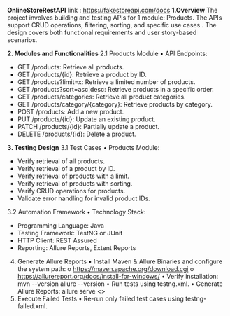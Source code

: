 **OnlineStoreRestAPI**
link : https://fakestoreapi.com/docs
**1.Overview**
The project involves building and testing APIs for 1 module: Products. The APIs
support CRUD operations, filtering, sorting, and specific use cases . The design covers both functional requirements and user story-based scenarios.

**2. Modules and Functionalities**
2.1 Products Module
• API Endpoints:
- GET /products: Retrieve all products.
- GET /products/{id}: Retrieve a product by ID.
- GET /products?limit=x: Retrieve a limited number of products.
- GET /products?sort=asc|desc: Retrieve products in a specific order.
- GET /products/categories: Retrieve all product categories.
- GET /products/category/{category}: Retrieve products by category.
- POST /products: Add a new product.
- PUT /products/{id}: Update an existing product.
- PATCH /products/{id}: Partially update a product.
- DELETE /products/{id}: Delete a product.

**3. Testing Design**
3.1 Test Cases
• Products Module:
- Verify retrieval of all products.
- Verify retrieval of a product by ID.
- Verify retrieval of products with a limit.
- Verify retrieval of products with sorting.
- Verify CRUD operations for products.
- Validate error handling for invalid product IDs.

3.2 Automation Framework
• Technology Stack:
- Programming Language: Java
- Testing Framework: TestNG or JUnit
- HTTP Client: REST Assured
- Reporting: Allure Reports, Extent Reports

4. Generate Allure Reports
• Install Maven & Allure Binaries and configure the system path:
o https://maven.apache.org/download.cgi
o https://allurereport.org/docs/install-for-windows/
• Verify installation:
  mvn --version
  allure --version
• Run tests using testng.xml.
• Generate Allure Reports:
allure serve <<Location of allure-results folder>>
5. Execute Failed Tests
• Re-run only failed test cases using testng-failed.xml.

